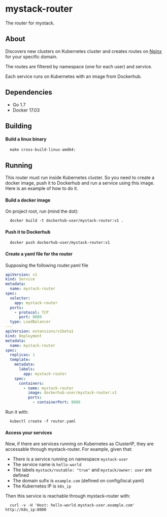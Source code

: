 mystack-router
==============

The router for mystack.

## About
Discovers new clusters on Kubernetes cluster and creates routes on [Nginx](http://nginx.org) for your specific domain.

The routes are filtered by namespace (one for each user) and service. 

Each service runs on Kubernetes with an image from Dockerhub.

## Dependencies
* Go 1.7
* Docker 17.03

## Building
#### Build a linux binary
```shell
  make cross-build-linux-amd64:
```


## Running
This router must run inside Kubernetes cluster. So you need to create a docker image, push it to Dockerhub and run a service using this image. 
Here is an example of how to do it.

#### Build a docker image
On project root, run (mind the dot):
```shell
  docker build -t dockerhub-user/mystack-router:v1 .
```

#### Push it to Dockerhub
```shell
  docker push dockerhub-user/mystack-router:v1
```

#### Create a yaml file for the router
Supposing the following router.yaml file
```yaml
apiVersion: v1
kind: Service
metadata:
  name: mystack-router
spec:
  selector:
    app: mystack-router
  ports:
    - protocol: TCP
      port: 8080
  type: LoadBalancer
---
apiVersion: extensions/v1beta1
kind: Deployment
metadata:
  name: mystack-router
spec:
  replicas: 1
  template:
    metadata:
      labels:
        app: mystack-router
    spec:
      containers:
        - name: mystack-router
          image: dockerhub-user/mystack-router:v1
          ports:
            - containerPort: 8080
```
Run it with:
```shell
  kubectl create -f router.yaml
```

#### Access your services
Now, if there are services running on Kubernetes as ClusterIP, they are accessable through mystack-router.
For example, given that:
* There is a service running on namespace `mystack-user`
* The service name is `hello-world`
* The labels `mystack/routable: "true"` and `mystack/owner: user` are defined
* The domain sufix is `example.com` (defined on config/local.yaml)
* The Kubernetes IP is `k8s_ip`

Then this service is reachable through mystack-router with:
```shell
  curl -v -H 'Host: hello-world.mystack-user.example.com' http://k8s_ip:8080
```
